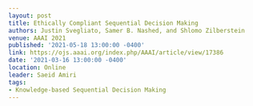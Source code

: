 ```yaml
---
layout: post
title: Ethically Compliant Sequential Decision Making
authors: Justin Svegliato, Samer B. Nashed, and Shlomo Zilberstein
venue: AAAI 2021
published: '2021-05-18 13:00:00 -0400'
link: https://ojs.aaai.org/index.php/AAAI/article/view/17386
date: '2021-03-16 13:00:00 -0400'
location: Online
leader: Saeid Amiri
tags:
- Knowledge-based Sequential Decision Making
---
```


